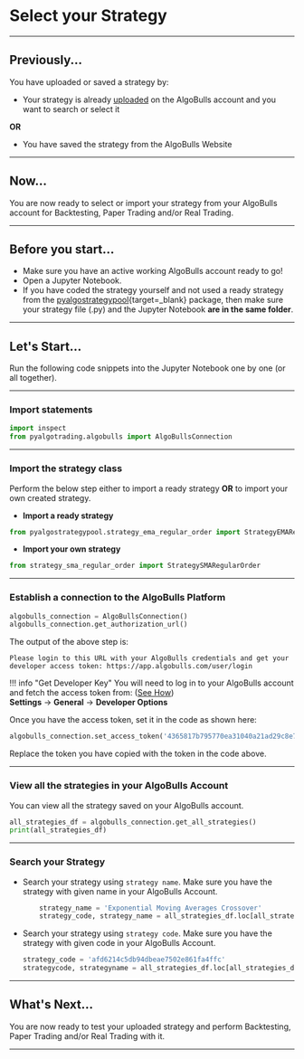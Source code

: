 # Select your Strategy

---
## Previously...

You have uploaded or saved a strategy by:

[//]: # (* Coding the complete strategy from the [Normal Strategy Guide]&#40;strategies/common_normal_strategy.md&#41; or [Options Strategy Guide]&#40;strategies/common_options_strategy.md&#41; page.)
* Your strategy is already [uploaded](upload.md) on the AlgoBulls account and you want to search or select it
    
**OR**

* You have saved the strategy from the AlgoBulls Website



---
## Now...
You are now ready to select or import your strategy from your AlgoBulls account for Backtesting, Paper Trading and/or Real Trading. 

---
## Before you start...
* Make sure you have an active working AlgoBulls account ready to go!
* Open a Jupyter Notebook.
* If you have coded the strategy yourself and not used a ready strategy from the [pyalgostrategypool](https://github.com/algobulls/pyalgostrategypool){target=_blank} package, then make sure your strategy file (.py) and the Jupyter Notebook **are in the same folder**. 

---
## Let's Start...
Run the following code snippets into the Jupyter Notebook one by one (or all together).


---
### Import statements

```python
import inspect
from pyalgotrading.algobulls import AlgoBullsConnection
```

---
### Import the strategy class
Perform the below step either to import a ready strategy **OR** to import your own created strategy.

- **Import a ready strategy**
```python
from pyalgostrategypool.strategy_ema_regular_order import StrategyEMARegularOrder
```

- **Import your own strategy**
```python
from strategy_sma_regular_order import StrategySMARegularOrder
```

---
### Establish a connection to the AlgoBulls Platform

```python
algobulls_connection = AlgoBullsConnection()
algobulls_connection.get_authorization_url()
```
The output of the above step is:

`Please login to this URL with your AlgoBulls credentials and get your developer access token: https://app.algobulls.com/user/login`

!!! info "Get Developer Key"
    You will need to log in to your AlgoBulls account and fetch the access token from:  ([See How](https://algobulls.github.io/pyalgotrading/pyalgotrad/prerequisites/#algobulls-account]{target=_blank}))  
    **Settings** -> **General** -> **Developer Options**  
  
Once you have the access token, set it in the code as shown here:

```python
algobulls_connection.set_access_token('4365817b795770ea31040a21ad29c8e78b63ad88')
```
Replace the token you have copied with the token in the code above.

---
### View all the strategies in your AlgoBulls Account
You can view all the strategy saved on your AlgoBulls account.
```python
all_strategies_df = algobulls_connection.get_all_strategies()
print(all_strategies_df)
```

---
### Search your Strategy
-  Search your strategy using `strategy name`. Make sure you have the strategy with given name in your AlgoBulls Account.
     ```python
         strategy_name = 'Exponential Moving Averages Crossover'
         strategy_code, strategy_name = all_strategies_df.loc[all_strategies_df['strategyName'] == strategy_name].iloc[0]        
     ```
-  Search your strategy using `strategy code`. Make sure you have the strategy with given code in your AlgoBulls Account.
     ```python
     strategy_code = 'afd6214c5db94dbeae7502e861fa4ffc'
     strategycode, strategyname = all_strategies_df.loc[all_strategies_df['strategyCode'] == strategy_code].iloc[0]
     ```

---
## What's Next...
You are now ready to test your uploaded strategy and perform Backtesting, Paper Trading and/or Real Trading with it.

---
